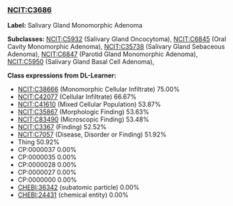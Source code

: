 
### [NCIT:C3686](http://purl.obolibrary.org/obo/NCIT_C3686)
**Label:** Salivary Gland Monomorphic Adenoma

**Subclasses:** [NCIT:C5932](http://purl.obolibrary.org/obo/NCIT_C5932) (Salivary Gland Oncocytoma), [NCIT:C6845](http://purl.obolibrary.org/obo/NCIT_C6845) (Oral Cavity Monomorphic Adenoma), [NCIT:C35738](http://purl.obolibrary.org/obo/NCIT_C35738) (Salivary Gland Sebaceous Adenoma), [NCIT:C6847](http://purl.obolibrary.org/obo/NCIT_C6847) (Parotid Gland Monomorphic Adenoma), [NCIT:C5950](http://purl.obolibrary.org/obo/NCIT_C5950) (Salivary Gland Basal Cell Adenoma), 

**Class expressions from DL-Learner:**

- [NCIT:C38666](http://purl.obolibrary.org/obo/NCIT_C38666) (Monomorphic Cellular Infiltrate) 75.00%
- [NCIT:C42077](http://purl.obolibrary.org/obo/NCIT_C42077) (Cellular Infiltrate) 66.67%
- [NCIT:C41610](http://purl.obolibrary.org/obo/NCIT_C41610) (Mixed Cellular Population) 53.87%
- [NCIT:C35867](http://purl.obolibrary.org/obo/NCIT_C35867) (Morphologic Finding) 53.63%
- [NCIT:C83490](http://purl.obolibrary.org/obo/NCIT_C83490) (Microscopic Finding) 53.48%
- [NCIT:C3367](http://purl.obolibrary.org/obo/NCIT_C3367) (Finding) 52.52%
- [NCIT:C7057](http://purl.obolibrary.org/obo/NCIT_C7057) (Disease, Disorder or Finding) 51.92%
- Thing 50.92%
- CP:0000037 0.00%
- CP:0000035 0.00%
- CP:0000028 0.00%
- CP:0000027 0.00%
- CP:0000000 0.00%
- [CHEBI:36342](http://purl.obolibrary.org/obo/CHEBI_36342) (subatomic particle) 0.00%
- [CHEBI:24431](http://purl.obolibrary.org/obo/CHEBI_24431) (chemical entity) 0.00%


